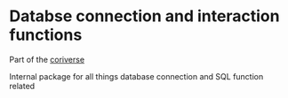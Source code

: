 # Databse connection and interaction functions

Part of the [coriverse](https://github.com/ruralinnovation/coriverse/wiki)

Internal package for all things database connection and SQL function related
